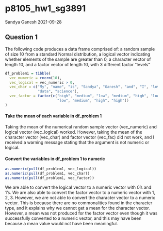 p8105\_hw1\_sg3891
================
Sandya Ganesh
2021-09-28

## Question 1

The following code produces a data frame comprised of: a random sample
of size 10 from a standard Normal distribution, a logical vector
indicating whether elements of the sample are greater than 0, a
character vector of length 10, and a factor vector of length 10, with 3
different factor “levels”

``` r
df_problem1 = tibble(
  vec_numeric = rnorm(10),
  vec_logical = vec_numeric > 0,
  vec_char = c("My", "name", "is", "Sandya", "Ganesh", "and", "I", "love",
               "data", "science"),
  vec_factor = factor(c("high", "medium", "low", "medium", "high", "low",
                        "low", "medium", "high", "high"))
)
```

#### Take the mean of each variable in df\_problem 1

Taking the mean of the numerical random sample vector (vec\_numeric) and
logical vector (vec\_logical) worked. However, taking the mean of the
character vector (vec\_char) and factor vector (vec\_fac) did not work,
and I received a warning message stating that the argument is not
numeric or logical.

#### Convert the variables in df\_problem 1 to numeric

``` r
as.numeric(pull(df_problem1, vec_logical))
as.numeric(pull(df_problem1, vec_char))
as.numeric(pull(df_problem1, vec_factor))
```

We are able to convert the logical vector to a numeric vector with 0’s
and 1’s. We are also able to convert the factor vector to a numeric
vector with 1, 2, 3. However, we are not able to convert the character
vector to a numeric vector. This is because there are no commonalities
found in the character type, and it explains why we cannot get a mean
for the character vector. However, a mean was not produced for the
factor vector even though it was successfully converted to a numeric
vector, and this may have been because a mean value would not have been
meaningful.
